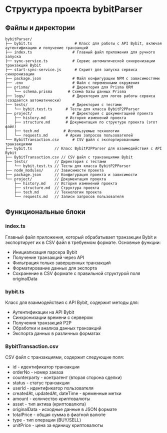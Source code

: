# Структура проекта bybitParser

## Файлы и директории

```
bybitParser/
├── bybit.ts                   # Класс для работы с API Bybit, включая аутентификацию и получение транзакций
├── index.ts                  # Главный файл приложения для ручного запуска
├── sync-service.ts           # Сервис автоматической синхронизации транзакций Bybit
├── start-sync-service.js      # Скрипт для запуска сервиса синхронизации
├── package.json              # Файл конфигурации NPM с зависимостями
├── .env                      # Файл с переменными окружения
├── prisma/                   # Директория для Prisma ORM
│   └── schema.prisma       # Схема базы данных Prisma
├── logs/                     # Директория для логов работы сервиса (создается автоматически)
├── tests/                    # Директория с тестами
│   └── bybit.test.ts      # Тесты для класса BybitP2PParser
├── project/                  # Директория с документацией проекта
│   ├── history.md         # История изменений проекта
│   ├── structure.md       # Документация по структуре проекта (этот файл)
│   ├── tech.md           # Используемые технологии
│   └── requests.md        # Архив запросов пользователей
└── BybitTransaction.csv      # CSV файл с экспортированными транзакциями
├── bybit.ts          // Класс BybitP2PParser для взаимодействия с API Bybit
├── BybitTransaction.csv // CSV файл с транзакциями Bybit
├── tests/            // Директория с тестами
│   └── bybit.test.ts // Тесты для класса BybitP2PParser
├── node_modules/     // Зависимости проекта
├── package.json      // Конфигурация проекта и зависимости
└── project/          // Документация проекта
    ├── history.md    // История изменений проекта
    ├── structure.md  // Структура проекта
    ├── tech.md       // Технологии проекта
    └── requests.md   // Записи запросов пользователя
```

## Функциональные блоки

### index.ts
Главный файл приложения, который обрабатывает транзакции Bybit и экспортирует их в CSV файл в требуемом формате. Основные функции:
- Инициализация парсера Bybit
- Получение транзакций через API
- Фильтрация только завершенных транзакций
- Форматирование данных для экспорта
- Сохранение в CSV формате с правильной структурой поля originalData

### bybit.ts
Класс для взаимодействия с API Bybit, содержит методы для:
- Аутентификации на API Bybit
- Синхронизации времени с сервером
- Получения транзакций P2P
- Обработки и анализа данных транзакций
- Экспорта данных в различных форматах

### BybitTransaction.csv
CSV файл с транзакциями, содержит следующие поля:
- id - идентификатор транзакции
- orderNo - номер заказа
- counterparty - контрагент (вторая сторона сделки)
- status - статус транзакции
- userId - идентификатор пользователя
- createdAt, updatedAt, dateTime - временные метки
- amount - количество криптовалюты
- asset - тип актива (криптовалюта)
- originalData - исходные данные в JSON формате
- totalPrice - общая сумма в фиатной валюте
- type - тип операции (BUY/SELL)
- unitPrice - цена за единицу криптовалюты
